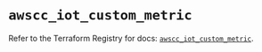 # `awscc_iot_custom_metric`

Refer to the Terraform Registry for docs: [`awscc_iot_custom_metric`](https://registry.terraform.io/providers/hashicorp/awscc/0.70.0/docs/resources/iot_custom_metric).
